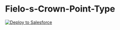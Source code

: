 # Fielo-s-Crown-Point-Type

<a href="https://githubsfdeploy.herokuapp.com?owner=Pbest0o;repo=Fielo-s-Crown-Point-Type" rel="nofollow">
  <img alt="Deploy to Salesforce" src="https://raw.githubusercontent.com/afawcett/githubsfdeploy/master/src/main/webapp/resources/img/deploy.png" style="max-width:100%;">
</a>
